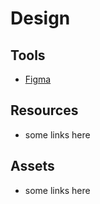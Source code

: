 # Design

## Tools

- [Figma](https://www.figma.com/)

## Resources

- some links here

## Assets

- some links here